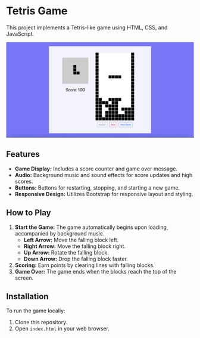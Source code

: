 # Tetris Game

This project implements a Tetris-like game using HTML, CSS, and JavaScript.

<img src="./tetris.png" alt="Tetris Gameplay" width="700">

## Features

- **Game Display:** Includes a score counter and game over message.
- **Audio:** Background music and sound effects for score updates and high scores.
- **Buttons:** Buttons for restarting, stopping, and starting a new game.
- **Responsive Design:** Utilizes Bootstrap for responsive layout and styling.

## How to Play

1. **Start the Game:** The game automatically begins upon loading, accompanied by background music.
   - **Left Arrow:** Move the falling block left.
   - **Right Arrow:** Move the falling block right.
   - **Up Arrow:** Rotate the falling block.
   - **Down Arrow:** Drop the falling block faster.
2. **Scoring:** Earn points by clearing lines with falling blocks.
3. **Game Over:** The game ends when the blocks reach the top of the screen.

## Installation

To run the game locally:

1. Clone this repository.
2. Open `index.html` in your web browser.
